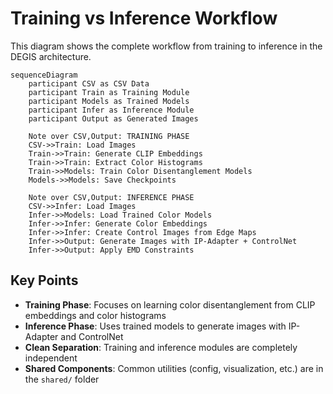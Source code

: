 # Training vs Inference Workflow

This diagram shows the complete workflow from training to inference in the DEGIS architecture.

```mermaid
sequenceDiagram
    participant CSV as CSV Data
    participant Train as Training Module
    participant Models as Trained Models
    participant Infer as Inference Module
    participant Output as Generated Images
    
    Note over CSV,Output: TRAINING PHASE
    CSV->>Train: Load Images
    Train->>Train: Generate CLIP Embeddings
    Train->>Train: Extract Color Histograms
    Train->>Models: Train Color Disentanglement Models
    Models->>Models: Save Checkpoints
    
    Note over CSV,Output: INFERENCE PHASE
    CSV->>Infer: Load Images
    Infer->>Models: Load Trained Color Models
    Infer->>Infer: Generate Color Embeddings
    Infer->>Infer: Create Control Images from Edge Maps
    Infer->>Output: Generate Images with IP-Adapter + ControlNet
    Infer->>Output: Apply EMD Constraints
```

## Key Points

- **Training Phase**: Focuses on learning color disentanglement from CLIP embeddings and color histograms
- **Inference Phase**: Uses trained models to generate images with IP-Adapter and ControlNet
- **Clean Separation**: Training and inference modules are completely independent
- **Shared Components**: Common utilities (config, visualization, etc.) are in the `shared/` folder
